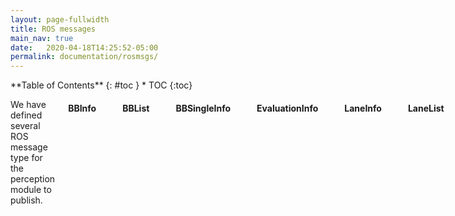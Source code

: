 ```yaml
---
layout: page-fullwidth
title: ROS messages
main_nav: true
date:   2020-04-18T14:25:52-05:00
permalink: documentation/rosmsgs/
---
```


<div class="row">
<div class="medium-4 medium-push-8 columns" markdown="1">
<div class="panel radius" markdown="1">
**Table of Contents**
{: #toc }
*  TOC
{:toc}
</div>
</div><!-- /.medium-4.columns -->



<div class="medium-8 medium-pull-4 columns" markdown="1">

We have defined several ROS message type for the perception module to publish.

#### BBInfo
```
# Bounding box Information
string type # Type of object within bounding box
string name # Name of the object
uint32 id # Id of the object
BBSingleInfo[] vertices_locations # List of locations of the vertices
```

#### BBList
```
# Bounding box list
BBInfo[] bounding_box_vertices # List of BBInfo
```

#### BBSingleInfo
```
# Information of a single bounding box vertex
geometry_msgs/Vector3 vertex_location
```

#### EvaluationInfo
```
# Information about the evaluation of the current vehicle
int32 score # Instant score that the car has got
uint32 numObjectsHit # Number of objects the car has hit
```

#### LaneInfo
```
uint32 lane_state # Identifier of the lane that this lane marker is on; this value should be one of the numbers below

uint32 LEFT_LANE=3
unit32 CENTER_LANE=4
uint32 RIGHT_LANE=5

# Information about each lane
LaneList lane_markers_center
LaneList lane_markers_left
LaneList lane_markers_right
```

#### LaneList
```
# Location and rotation of the lane markers
geometry_msgs/Vector3[] location
geometry_msgs/Vector3[] rotation
```

#### LocationInfo
```
# Location information message type
string actor_name # Name of the actor(current car)
uint32 actor_id # ID of the actor(current car)
geometry_msgs/Vector3 location
geometry_msgs/Vector3 rotation
geometry_msgs/Vector3 velocity
```

#### ObstacleInfo
```
# Information about the obstacle
string obstacle_name # Name of the obstacle
uint32 obstacle_id # ID of the obstacle
geometry_msgs/Vector3 location
BBSingleInfo[] vertices_locations # Bounding box of the obstacle
```

#### ObstacleList
```
# List of the obstacles
ObstacleInfo[] obstacles
```

#### WaypointInfo
```
bool reachedFinal # Flag indicating if publishes final milestone waypoint
string role_name
geometry_msgs/Vector3 location # Location of the milestone waypoint
```
</div>
